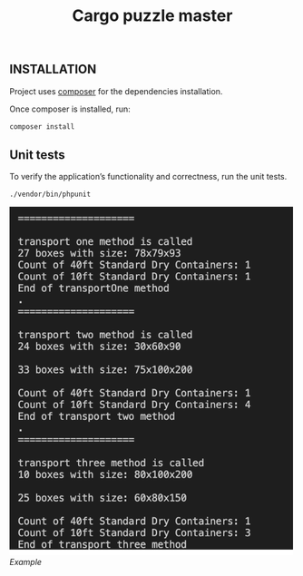 
<h1 align="center">Cargo puzzle master</h1>
<br>


INSTALLATION
------------

Project uses [composer](http://getcomposer.org/download/) for the dependencies installation.

Once composer is installed, run:

```bash
composer install
```

Unit tests
------------

To verify the application’s functionality and correctness, run the unit tests.


```bash
./vendor/bin/phpunit 
```

<p>
    <img src="assets/image.png" alt="App Screenshot" width="500">
    <br>
    <em>Example</em>
</p>
